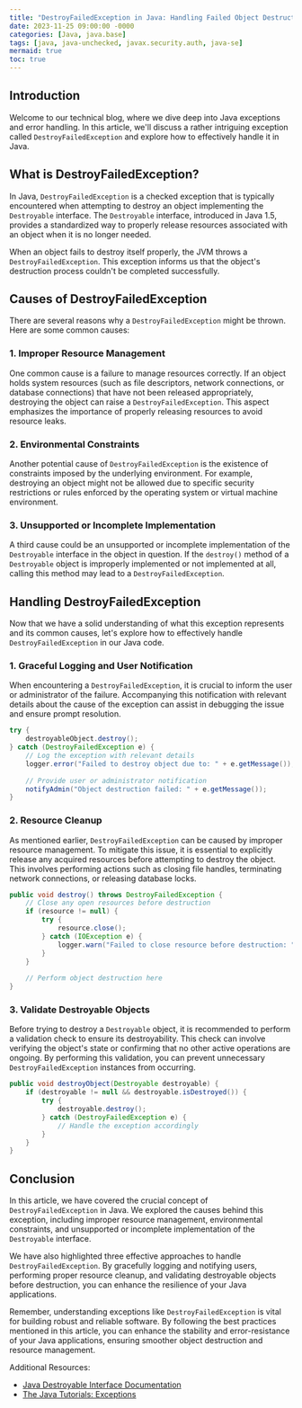 ```yaml
---
title: "DestroyFailedException in Java: Handling Failed Object Destruction"
date: 2023-11-25 09:00:00 -0000
categories: [Java, java.base]
tags: [java, java-unchecked, javax.security.auth, java-se]
mermaid: true
toc: true
---
```



## Introduction

Welcome to our technical blog, where we dive deep into Java exceptions and error handling. In this article, we'll discuss a rather intriguing exception called `DestroyFailedException` and explore how to effectively handle it in Java. 


## What is DestroyFailedException?

In Java, `DestroyFailedException` is a checked exception that is typically encountered when attempting to destroy an object implementing the `Destroyable` interface. The `Destroyable` interface, introduced in Java 1.5, provides a standardized way to properly release resources associated with an object when it is no longer needed. 

When an object fails to destroy itself properly, the JVM throws a `DestroyFailedException`. This exception informs us that the object's destruction process couldn't be completed successfully.

## Causes of DestroyFailedException

There are several reasons why a `DestroyFailedException` might be thrown. Here are some common causes:

### 1. Improper Resource Management

One common cause is a failure to manage resources correctly. If an object holds system resources (such as file descriptors, network connections, or database connections) that have not been released appropriately, destroying the object can raise a `DestroyFailedException`. This aspect emphasizes the importance of properly releasing resources to avoid resource leaks.

### 2. Environmental Constraints

Another potential cause of `DestroyFailedException` is the existence of constraints imposed by the underlying environment. For example, destroying an object might not be allowed due to specific security restrictions or rules enforced by the operating system or virtual machine environment.

### 3. Unsupported or Incomplete Implementation

A third cause could be an unsupported or incomplete implementation of the `Destroyable` interface in the object in question. If the `destroy()` method of a `Destroyable` object is improperly implemented or not implemented at all, calling this method may lead to a `DestroyFailedException`.

## Handling DestroyFailedException

Now that we have a solid understanding of what this exception represents and its common causes, let's explore how to effectively handle `DestroyFailedException` in our Java code.

### 1. Graceful Logging and User Notification

When encountering a `DestroyFailedException`, it is crucial to inform the user or administrator of the failure. Accompanying this notification with relevant details about the cause of the exception can assist in debugging the issue and ensure prompt resolution.

```java
try {
    destroyableObject.destroy();
} catch (DestroyFailedException e) {
    // Log the exception with relevant details
    logger.error("Failed to destroy object due to: " + e.getMessage());
    
    // Provide user or administrator notification
    notifyAdmin("Object destruction failed: " + e.getMessage());
}
```

### 2. Resource Cleanup

As mentioned earlier, `DestroyFailedException` can be caused by improper resource management. To mitigate this issue, it is essential to explicitly release any acquired resources before attempting to destroy the object. This involves performing actions such as closing file handles, terminating network connections, or releasing database locks.

```java
public void destroy() throws DestroyFailedException {
    // Close any open resources before destruction
    if (resource != null) {
        try {
            resource.close();
        } catch (IOException e) {
            logger.warn("Failed to close resource before destruction: " + e.getMessage());
        }
    }
    
    // Perform object destruction here
}
```

### 3. Validate Destroyable Objects

Before trying to destroy a `Destroyable` object, it is recommended to perform a validation check to ensure its destroyability. This check can involve verifying the object's state or confirming that no other active operations are ongoing. By performing this validation, you can prevent unnecessary `DestroyFailedException` instances from occurring.

```java
public void destroyObject(Destroyable destroyable) {
    if (destroyable != null && destroyable.isDestroyed()) {
        try {
            destroyable.destroy();
        } catch (DestroyFailedException e) {
            // Handle the exception accordingly
        }
    }
}
```

## Conclusion

In this article, we have covered the crucial concept of `DestroyFailedException` in Java. We explored the causes behind this exception, including improper resource management, environmental constraints, and unsupported or incomplete implementation of the `Destroyable` interface.

We have also highlighted three effective approaches to handle `DestroyFailedException`. By gracefully logging and notifying users, performing proper resource cleanup, and validating destroyable objects before destruction, you can enhance the resilience of your Java applications.

Remember, understanding exceptions like `DestroyFailedException` is vital for building robust and reliable software. By following the best practices mentioned in this article, you can enhance the stability and error-resistance of your Java applications, ensuring smoother object destruction and resource management.

Additional Resources:
- [Java Destroyable Interface Documentation](https://docs.oracle.com/en/java/javase/15/docs/api/java.base/java/lang/management/Destroyable.html)
- [The Java Tutorials: Exceptions](https://docs.oracle.com/javase/tutorial/essential/exceptions/)

